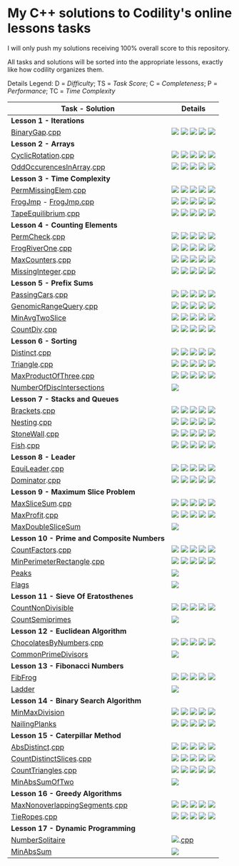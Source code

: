 My C++ solutions to Codility's online lessons tasks
==============================================

I will only push my solutions receiving 100% overall score to this repository.

All tasks and solutions will be sorted into the appropriate lessons, exactly like how codility organizes them. 


Details Legend: D = *Difficulty*; TS = *Task Score*; C = *Completeness*; P = *Performance*; TC = *Time Complexity*

| Task - Solution | Details |  
| --------------- | ------- |
| **Lesson 1 - Iterations**| |
|[BinaryGap](https://app.codility.com/programmers/lessons/1-iterations/binary_gap/).[cpp](src/BinaryGap.cpp) | ![](https://img.shields.io/badge/D-painless-81c1e1.svg) ![](https://img.shields.io/badge/TS-100%25-green.svg) ![](https://img.shields.io/badge/C-100%25-green.svg) ![](https://img.shields.io/badge/P-N%2FA-lightgrey.svg) ![](https://img.shields.io/badge/TC-N%2FA-lightgrey.svg) |
| **Lesson 2 - Arrays**| |
| [CyclicRotation](https://app.codility.com/programmers/lessons/2-arrays/cyclic_rotation/).[cpp](src/CyclicRotation.cpp) | ![](https://img.shields.io/badge/D-painless-81c1e1.svg) ![](https://img.shields.io/badge/TS-100%25-green.svg) ![](https://img.shields.io/badge/C-100%25-green.svg) ![](https://img.shields.io/badge/P-N%2FA-lightgrey.svg) ![](https://img.shields.io/badge/TC-N%2FA-lightgrey.svg) |
| [OddOccurencesInArray](https://app.codility.com/programmers/lessons/2-arrays/odd_occurrences_in_array/).[cpp](src/OddOccurrencesInArray.cpp) | ![](https://img.shields.io/badge/D-painless-81c1e1.svg) ![](https://img.shields.io/badge/TS-100%25-green.svg) ![](https://img.shields.io/badge/C-100%25-green.svg) ![](https://img.shields.io/badge/P-100%25-green.svg) ![](https://img.shields.io/badge/TC-O%28N%29%20or%20O%28N%2Alog%28N%29%29-lightgrey.svg) |
| **Lesson 3 - Time Complexity** | |
|[PermMissingElem](https://app.codility.com/programmers/lessons/3-time_complexity/perm_missing_elem/).[cpp](src/PermMissingElem.cpp) | ![](https://img.shields.io/badge/D-painless-81c1e1.svg) ![](https://img.shields.io/badge/TS-100%25-green.svg) ![](https://img.shields.io/badge/C-100%25-green.svg) ![](https://img.shields.io/badge/P-100%25-green.svg) ![](https://img.shields.io/badge/TC-O%28N%29%20or%20O%28N%2Alog%28N%29%29-lightgrey.svg) |
|[FrogJmp](https://app.codility.com/programmers/lessons/3-time_complexity/frog_jmp/) - [FrogJmp.cpp](src/FrogJmp.cpp) | ![](https://img.shields.io/badge/D-painless-81c1e1.svg) ![](https://img.shields.io/badge/TS-100%25-green.svg) ![](https://img.shields.io/badge/C-100%25-green.svg) ![](https://img.shields.io/badge/P-100%25-green.svg) ![](https://img.shields.io/badge/TC-O%281%29-lightgrey.svg) |
|[TapeEquilibrium](https://app.codility.com/programmers/lessons/3-time_complexity/tape_equilibrium/).[cpp](src/TapeEquilibrium.cpp) | ![](https://img.shields.io/badge/D-painless-81c1e1.svg) ![](https://img.shields.io/badge/TS-100%25-green.svg) ![](https://img.shields.io/badge/C-100%25-green.svg) ![](https://img.shields.io/badge/P-100%25-green.svg) ![](https://img.shields.io/badge/TC-O%28N%29-lightgrey.svg) |
| **Lesson 4 - Counting Elements**| |
| [PermCheck](https://app.codility.com/programmers/lessons/4-counting_elements/perm_check/).[cpp](src/PermCheck.cpp) | ![](https://img.shields.io/badge/D-painless-81c1e1.svg) ![](https://img.shields.io/badge/TS-100%25-green.svg) ![](https://img.shields.io/badge/C-100%25-green.svg) ![](https://img.shields.io/badge/P-100%25-green.svg) ![](https://img.shields.io/badge/TC-O%28N%29%20or%20O%28N%2Alog%28N%29%29-lightgrey.svg) |
| [FrogRiverOne](https://app.codility.com/programmers/lessons/4-counting_elements/frog_river_one/).[cpp](src/FrogRiverOne.cpp) | ![](https://img.shields.io/badge/D-painless-81c1e1.svg) ![](https://img.shields.io/badge/TS-100%25-green.svg) ![](https://img.shields.io/badge/C-100%25-green.svg) ![](https://img.shields.io/badge/P-100%25-green.svg) ![](https://img.shields.io/badge/TC-O%28N%29-lightgrey.svg) |
| [MaxCounters](https://app.codility.com/programmers/lessons/4-counting_elements/max_counters/).[cpp](src/MaxCounters.cpp) | ![](https://img.shields.io/badge/D-respectable-61c0c5.svg) ![](https://img.shields.io/badge/TS-100%25-green.svg) ![](https://img.shields.io/badge/C-100%25-green.svg) ![](https://img.shields.io/badge/P-100%25-green.svg) ![](https://img.shields.io/badge/TC-O%28N%2BM%29-lightgrey.svg) |
| [MissingInteger](https://app.codility.com/programmers/lessons/4-counting_elements/missing_integer/).[cpp](src/MissingInteger.cpp) | ![](https://img.shields.io/badge/D-respectable-61c0c5.svg) ![](https://img.shields.io/badge/TS-100%25-green.svg) ![](https://img.shields.io/badge/C-100%25-green.svg) ![](https://img.shields.io/badge/P-100%25-green.svg) ![](https://img.shields.io/badge/TC-O%28N%29%20or%20O%28N%2Alog%28N%29%29-lightgrey.svg) |
| **Lesson 5 - Prefix Sums** | |
| [PassingCars](https://app.codility.com/programmers/lessons/5-prefix_sums/passing_cars/).[cpp](src/PassingCars.cpp) | ![](https://img.shields.io/badge/D-painless-81c1e1.svg) ![](https://img.shields.io/badge/TS-100%25-green.svg) ![](https://img.shields.io/badge/C-100%25-green.svg) ![](https://img.shields.io/badge/P-100%25-green.svg) ![](https://img.shields.io/badge/TC-O%28N%29-lightgrey.svg) |
| [GenomicRangeQuery](https://app.codility.com/programmers/lessons/5-prefix_sums/genomic_range_query/).[cpp](src/GenomicRangeQuery.cpp) | ![](https://img.shields.io/badge/D-respectable-61c0c5.svg) ![](https://img.shields.io/badge/TS-100%25-green.svg) ![](https://img.shields.io/badge/C-100%25-green.svg) ![](https://img.shields.io/badge/P-100%25-green.svg) ![](https://img.shields.io/badge/TC-O%28N%2BM%29-lightgrey.svg) |
| [MinAvgTwoSlice](https://app.codility.com/programmers/lessons/5-prefix_sums/min_avg_two_slice/) | ![](https://img.shields.io/badge/D-respectable-61c0c5.svg) ![](https://img.shields.io/badge/TS-100%25-green.svg) ![](https://img.shields.io/badge/C-100%25-green.svg) ![](https://img.shields.io/badge/P-100%25-green.svg) ![](https://img.shields.io/badge/TC-O%28N%29-lightgrey.svg) |
| [CountDiv](https://app.codility.com/programmers/lessons/5-prefix_sums/count_div/).[cpp](src/CountDiv.cpp) | ![](https://img.shields.io/badge/D-respectable-61c0c5.svg) ![](https://img.shields.io/badge/TS-100%25-green.svg) ![](https://img.shields.io/badge/C-100%25-green.svg) ![](https://img.shields.io/badge/P-100%25-green.svg) ![](https://img.shields.io/badge/TC-O%281%29-lightgrey.svg) |
| **Lesson 6 - Sorting** | |
| [Distinct](https://app.codility.com/programmers/lessons/6-sorting/distinct/).[cpp](src/Distinct.cpp) | ![](https://img.shields.io/badge/D-painless-81c1e1.svg) ![](https://img.shields.io/badge/TS-100%25-green.svg) ![](https://img.shields.io/badge/C-100%25-green.svg) ![](https://img.shields.io/badge/P-100%25-green.svg) ![](https://img.shields.io/badge/TC-O%28N%29%20or%20O%28N%2Alog%28N%29%29-lightgrey.svg) |
| [Triangle](https://app.codility.com/programmers/lessons/6-sorting/triangle/).[cpp](src/Triangle.cpp) | ![](https://img.shields.io/badge/D-painless-81c1e1.svg) ![](https://img.shields.io/badge/TS-100%25-green.svg) ![](https://img.shields.io/badge/C-100%25-green.svg) ![](https://img.shields.io/badge/P-100%25-green.svg) ![](https://img.shields.io/badge/TC-O%28N%2Alog%28N%29%29-lightgrey.svg) |
| [MaxProductOfThree](https://app.codility.com/programmers/lessons/6-sorting/max_product_of_three/).[cpp](src/MaxProductOfThree.cpp) | ![](https://img.shields.io/badge/D-painless-81c1e1.svg) ![](https://img.shields.io/badge/TS-100%25-green.svg) ![](https://img.shields.io/badge/C-100%25-green.svg) ![](https://img.shields.io/badge/P-100%25-green.svg) ![](https://img.shields.io/badge/TC-O%28N%2Alog%28N%29%29-lightgrey.svg) |
| [NumberOfDiscIntersections](https://app.codility.com/programmers/lessons/6-sorting/number_of_disc_intersections/) []() | ![](https://img.shields.io/badge/D-respectable-61c0c5.svg) |
| **Lesson 7 - Stacks and Queues** | |
| [Brackets](https://app.codility.com/programmers/lessons/7-stacks_and_queues/brackets/).[cpp](src/Brackets.cpp) | ![](https://img.shields.io/badge/D-painless-81c1e1.svg) ![](https://img.shields.io/badge/TS-100%25-green.svg) ![](https://img.shields.io/badge/C-100%25-green.svg) ![](https://img.shields.io/badge/P-100%25-green.svg) ![](https://img.shields.io/badge/TC-O%28N%29-lightgrey.svg) |
| [Nesting](https://app.codility.com/programmers/lessons/7-stacks_and_queues/nesting/).[cpp](src/Nesting.cpp) | ![](https://img.shields.io/badge/D-painless-81c1e1.svg) ![](https://img.shields.io/badge/TS-100%25-green.svg) ![](https://img.shields.io/badge/C-100%25-green.svg) ![](https://img.shields.io/badge/P-100%25-green.svg) ![](https://img.shields.io/badge/TC-O%28N%29-lightgrey.svg) |
| [StoneWall](https://app.codility.com/programmers/lessons/7-stacks_and_queues/stone_wall/).[cpp](src/StoneWall.cpp) | ![](https://img.shields.io/badge/D-painless-81c1e1.svg) ![](https://img.shields.io/badge/TS-100%25-green.svg) ![](https://img.shields.io/badge/C-100%25-green.svg) ![](https://img.shields.io/badge/P-100%25-green.svg) ![](https://img.shields.io/badge/TC-O%28N%29-lightgrey.svg) |
| [Fish](https://app.codility.com/programmers/lessons/7-stacks_and_queues/stone_wall/).[cpp](src/Fish.cpp) | ![](https://img.shields.io/badge/D-painless-81c1e1.svg) ![](https://img.shields.io/badge/TS-100%25-green.svg) ![](https://img.shields.io/badge/C-100%25-green.svg) ![](https://img.shields.io/badge/P-100%25-green.svg) ![](https://img.shields.io/badge/TC-O%28N%29-lightgrey.svg) |
| **Lesson 8 - Leader** | |
| [EquiLeader](https://app.codility.com/programmers/lessons/8-leader/equi_leader/).[cpp](src/EquiLeader.cpp) | ![](https://img.shields.io/badge/D-painless-81c1e1.svg) ![](https://img.shields.io/badge/TS-100%25-green.svg) ![](https://img.shields.io/badge/C-100%25-green.svg) ![](https://img.shields.io/badge/P-100%25-green.svg) ![](https://img.shields.io/badge/TC-O%28N%29-lightgrey.svg) |
| [Dominator](https://app.codility.com/programmers/lessons/8-leader/dominator/).[cpp](src/Dominator.cpp) | ![](https://img.shields.io/badge/D-painless-81c1e1.svg) ![](https://img.shields.io/badge/TS-100%25-green.svg) ![](https://img.shields.io/badge/C-100%25-green.svg) ![](https://img.shields.io/badge/P-100%25-green.svg) ![](https://img.shields.io/badge/TC-O%28N%2Alog%28N%29%29%20or%20O%28N%29-lightgrey.svg) |
| **Lesson 9 - Maximum Slice Problem** | |
| [MaxSliceSum](https://app.codility.com/programmers/lessons/9-maximum_slice_problem/max_slice_sum/).[cpp](src/MaxSliceSum.cpp) | ![](https://img.shields.io/badge/D-painless-81c1e1.svg) ![](https://img.shields.io/badge/TS-100%25-green.svg) ![](https://img.shields.io/badge/C-100%25-green.svg) ![](https://img.shields.io/badge/P-100%25-green.svg) ![](https://img.shields.io/badge/TC-O%28N%29-lightgrey.svg) |
| [MaxProfit](https://app.codility.com/programmers/lessons/9-maximum_slice_problem/max_profit/).[cpp](src/MaxProfit.cpp) | ![](https://img.shields.io/badge/D-painless-81c1e1.svg) ![](https://img.shields.io/badge/TS-100%25-green.svg) ![](https://img.shields.io/badge/C-100%25-green.svg) ![](https://img.shields.io/badge/P-100%25-green.svg) ![](https://img.shields.io/badge/TC-O%28N%29-lightgrey.svg) |
| [MaxDoubleSliceSum]() []() | ![](https://img.shields.io/badge/D-respectable-61c0c5.svg) |
| **Lesson 10 - Prime and Composite Numbers** | |
| [CountFactors](https://app.codility.com/programmers/lessons/10-prime_and_composite_numbers/count_factors/).[cpp](src/CountFactors.cpp) | ![](https://img.shields.io/badge/D-painless-81c1e1.svg) ![](https://img.shields.io/badge/TS-100%25-green.svg) ![](https://img.shields.io/badge/C-100%25-green.svg) ![](https://img.shields.io/badge/P-100%25-green.svg) ![](https://img.shields.io/badge/TC-O%28sqrt%28N%29%29-lightgrey.svg) |
| [MinPerimeterRectangle](https://app.codility.com/programmers/lessons/10-prime_and_composite_numbers/min_perimeter_rectangle/).[cpp](src/MinPerimeterRectangle.cpp) | ![](https://img.shields.io/badge/D-painless-81c1e1.svg) ![](https://img.shields.io/badge/TS-100%25-green.svg) ![](https://img.shields.io/badge/C-100%25-green.svg) ![](https://img.shields.io/badge/P-100%25-green.svg) ![](https://img.shields.io/badge/TC-O%28sqrt%28N%29%29-lightgrey.svg) |
| [Peaks]() []() | ![](https://img.shields.io/badge/D-respectable-61c0c5.svg) |
| [Flags]() []() | ![](https://img.shields.io/badge/D-respectable-61c0c5.svg) |
| **Lesson 11 - Sieve Of Eratosthenes** | |
| [CountNonDivisible](https://app.codility.com/programmers/lessons/11-sieve_of_eratosthenes/count_non_divisible/) | ![](https://img.shields.io/badge/D-respectable-61c0c5.svg) ![](https://img.shields.io/badge/TS-100%25-green.svg) ![](https://img.shields.io/badge/C-100%25-green.svg) ![](https://img.shields.io/badge/P-100%25-green.svg) ![](https://img.shields.io/badge/TC-O%28N%2Alog%28N%29%29-lightgrey.svg)|
| [CountSemiprimes]() []() | ![](https://img.shields.io/badge/D-respectable-61c0c5.svg) |
| **Lesson 12 - Euclidean Algorithm** | |
| [ChocolatesByNumbers](https://app.codility.com/programmers/lessons/12-euclidean_algorithm/chocolates_by_numbers/).[cpp](src/ChocolatesByNumbers.cpp) | ![](https://img.shields.io/badge/D-painless-81c1e1.svg) ![](https://img.shields.io/badge/TS-100%25-green.svg) ![](https://img.shields.io/badge/C-100%25-green.svg) ![](https://img.shields.io/badge/P-100%25-green.svg) ![](https://img.shields.io/badge/TC-O%28log%28N%2BM%29%29-lightgrey.svg) |
| [CommonPrimeDivisors]() []() | ![](https://img.shields.io/badge/D-respectable-61c0c5.svg) |
| **Lesson 13 - Fibonacci Numbers** | |
| [FibFrog](https://app.codility.com/programmers/lessons/13-fibonacci_numbers/fib_frog/) | ![](https://img.shields.io/badge/D-respectable-61c0c5.svg) ![](https://img.shields.io/badge/TS-100%25-green.svg) ![](https://img.shields.io/badge/C-100%25-green.svg) ![](https://img.shields.io/badge/P-100%25-green.svg) ![](https://img.shields.io/badge/TC-O%28N%2Alog%28N%29%29-lightgrey.svg) |
| [Ladder]() []() | ![](https://img.shields.io/badge/D-respectable-61c0c5.svg) |
| **Lesson 14 - Binary Search Algorithm** | |
| [MinMaxDivision](https://app.codility.com/programmers/lessons/14-binary_search_algorithm/min_max_division/) | ![](https://img.shields.io/badge/D-respectable-61c0c5.svg) ![](https://img.shields.io/badge/TS-100%25-green.svg) ![](https://img.shields.io/badge/C-100%25-green.svg) ![](https://img.shields.io/badge/P-100%25-green.svg) ![](https://img.shields.io/badge/TC-O%28%28N%2BM%29%2Alog%28M%29%29-lightgrey.svg) |
| [NailingPlanks](https://app.codility.com/programmers/lessons/14-binary_search_algorithm/nailing_planks/) | ![](https://img.shields.io/badge/D-respectable-61c0c5.svg) ![](https://img.shields.io/badge/TS-100%25-green.svg) ![](https://img.shields.io/badge/C-100%25-green.svg) ![](https://img.shields.io/badge/P-100%25-green.svg) ![](https://img.shields.io/badge/TC-O%28N%2Alog%28N%2BM%29%29-lightgrey.svg) |
| **Lesson 15 - Caterpillar Method** | |
| [AbsDistinct](https://app.codility.com/programmers/lessons/15-caterpillar_method/abs_distinct/).[cpp](src/AbsDistinct.cpp) | ![](https://img.shields.io/badge/D-painless-81c1e1.svg) ![](https://img.shields.io/badge/TS-100%25-green.svg) ![](https://img.shields.io/badge/C-100%25-green.svg) ![](https://img.shields.io/badge/P-100%25-green.svg) ![](https://img.shields.io/badge/TC-O%28N%29%20or%20O%28N%2Alog%28N%29%29-lightgrey.svg) |
| [CountDistinctSlices](https://app.codility.com/programmers/lessons/15-caterpillar_method/count_distinct_slices/).[cpp](src/CountDistinctSlices.cpp) | ![](https://img.shields.io/badge/D-painless-81c1e1.svg) ![](https://img.shields.io/badge/TS-100%25-green.svg) ![](https://img.shields.io/badge/C-100%25-green.svg) ![](https://img.shields.io/badge/P-100%25-green.svg) ![](https://img.shields.io/badge/TC-O%28N%29-lightgrey.svg) |
| [CountTriangles](https://app.codility.com/programmers/lessons/15-caterpillar_method/count_triangles/).[cpp](src/CountTriangles.cpp) | ![](https://img.shields.io/badge/D-painless-81c1e1.svg) ![](https://img.shields.io/badge/TS-100%25-green.svg) ![](https://img.shields.io/badge/C-100%25-green.svg) ![](https://img.shields.io/badge/P-100%25-green.svg) ![](https://img.shields.io/badge/TC-O%28N%B2%29-lightgrey.svg) |
| [MinAbsSumOfTwo]() []() | ![](https://img.shields.io/badge/D-respectable-61c0c5.svg) |
| **Lesson 16 - Greedy Algorithms** | |
| [MaxNonoverlappingSegments](https://app.codility.com/programmers/lessons/16-greedy_algorithms/max_nonoverlapping_segments/).[cpp](src/MaxNonoverlappingSegments.cpp) | ![](https://img.shields.io/badge/D-painless-81c1e1.svg) ![](https://img.shields.io/badge/TS-100%25-green.svg) ![](https://img.shields.io/badge/C-100%25-green.svg) ![](https://img.shields.io/badge/P-100%25-green.svg) ![](https://img.shields.io/badge/TC-O%28N%29-lightgrey.svg) |
| [TieRopes](https://app.codility.com/programmers/lessons/16-greedy_algorithms/tie_ropes/).[cpp](src/TieRopes.cpp) | ![](https://img.shields.io/badge/D-painless-81c1e1.svg) ![](https://img.shields.io/badge/TS-100%25-green.svg) ![](https://img.shields.io/badge/C-100%25-green.svg) ![](https://img.shields.io/badge/P-100%25-green.svg) ![](https://img.shields.io/badge/TC-O%28N%29-lightgrey.svg) |
| **Lesson 17 - Dynamic Programming** | |
| [NumberSolitaire]() []() | ![](https://img.shields.io/badge/D-respectable-61c0c5.svg).[cpp](src/NumberSolitaire.cpp) |
| [MinAbsSum]() []() | ![](https://img.shields.io/badge/D-ambitious-4fa0a4.svg) |
